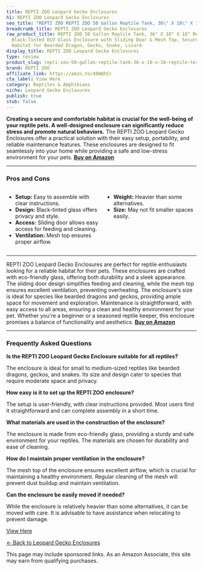 ```yaml
---
title: REPTI ZOO Leopard Gecko Enclosures
h1: REPTI ZOO Leopard Gecko Enclosures
seo_title: "REPTI ZOO REPTI ZOO 50 Gallon Reptile Tank, 36\" X 18\" X 18\"\u2026"
breadcrumb_title: REPTI ZOO Leopard Gecko Enclosures
raw_product_title: REPTI ZOO 50 Gallon Reptile Tank, 36" X 18" X 18" Reptile Terrarium,
  Black-Tinted ECO Glass Enclosure with Sliding Door & Mesh Top, Secure & Low-Stress
  Habitat for Bearded Dragon, Gecko, Snake, Lizard
display_title: REPTI ZOO Leopard Gecko Enclosures
type: review
product_slug: repti-zoo-50-gallon-reptile-tank-36-x-18-x-18-reptile-terrarium-black-t-fa3a8c97
brand: REPTI ZOO
affiliate_link: https://amzn.to/46WQhCc
cta_label: View Here
category: Reptiles & Amphibians
niche: Leopard Gecko Enclosures
publish: true
stub: false
---
```


<div id="intro" class="full-width">
  <p><strong>Creating a secure and comfortable habitat is crucial for the well-being of your reptile pets. A well-designed enclosure can significantly reduce stress and promote natural behaviors.</strong> The REPTI ZOO Leopard Gecko Enclosures offer a practical solution with their easy setup, portability, and reliable maintenance features. These enclosures are designed to fit seamlessly into your home while providing a safe and low-stress environment for your pets. <a href="https://amzn.to/46WQhCc" rel="nofollow sponsored noopener" target="_blank"><strong>Buy on Amazon</strong></a></p>
</div>

<hr />
<h3 id="pros-cons">Pros and Cons</h3>
<div class="pc-grid" style="display:grid;grid-template-columns:1fr 1fr;gap:16px;">
  <ul>
    <li><strong>Setup:</strong> Easy to assemble with clear instructions.</li>
    <li><strong>Design:</strong> Black-tinted glass offers privacy and style.</li>
    <li><strong>Access:</strong> Sliding door allows easy access for feeding and cleaning.</li>
    <li><strong>Ventilation:</strong> Mesh top ensures proper airflow.</li>
  </ul>
  <ul>
    <li><strong>Weight:</strong> Heavier than some alternatives.</li>
    <li><strong>Size:</strong> May not fit smaller spaces easily.</li>
  </ul>
</div>
<hr />

<div class="full-width">
  <p>REPTI ZOO Leopard Gecko Enclosures are perfect for reptile enthusiasts looking for a reliable habitat for their pets. These enclosures are crafted with eco-friendly glass, offering both durability and a sleek appearance. The sliding door design simplifies feeding and cleaning, while the mesh top ensures excellent ventilation, preventing overheating. The enclosure's size is ideal for species like bearded dragons and geckos, providing ample space for movement and exploration. Maintenance is straightforward, with easy access to all areas, ensuring a clean and healthy environment for your pet. Whether you're a beginner or a seasoned reptile keeper, this enclosure promises a balance of functionality and aesthetics. <a href="https://amzn.to/46WQhCc" rel="nofollow sponsored noopener" target="_blank"><strong>Buy on Amazon</strong></a></p>
</div>

<hr />
<h3 id="faqs">Frequently Asked Questions</h3>

<p><strong>Is the REPTI ZOO Leopard Gecko Enclosure suitable for all reptiles?</strong></p>
<p>The enclosure is ideal for small to medium-sized reptiles like bearded dragons, geckos, and snakes. Its size and design cater to species that require moderate space and privacy.</p>

<p><strong>How easy is it to set up the REPTI ZOO enclosure?</strong></p>
<p>The setup is user-friendly, with clear instructions provided. Most users find it straightforward and can complete assembly in a short time.</p>

<p><strong>What materials are used in the construction of the enclosure?</strong></p>
<p>The enclosure is made from eco-friendly glass, providing a sturdy and safe environment for your reptiles. The materials are chosen for durability and ease of cleaning.</p>

<p><strong>How do I maintain proper ventilation in the enclosure?</strong></p>
<p>The mesh top of the enclosure ensures excellent airflow, which is crucial for maintaining a healthy environment. Regular cleaning of the mesh will prevent dust buildup and maintain ventilation.</p>

<p><strong>Can the enclosure be easily moved if needed?</strong></p>
<p>While the enclosure is relatively heavier than some alternatives, it can be moved with care. It is advisable to have assistance when relocating to prevent damage.</p>
<p><a class="btn" href="https://amzn.to/46WQhCc" target="_blank" rel="nofollow sponsored noopener">View Here</a></p>
<p><a href="/roundups/reptiles-amphibians/leopard-gecko-enclosures/">← Back to Leopard Gecko Enclosures</a></p>
<aside class="disclosure">This page may include sponsored links. As an Amazon Associate, this site may earn from qualifying purchases.</aside>
